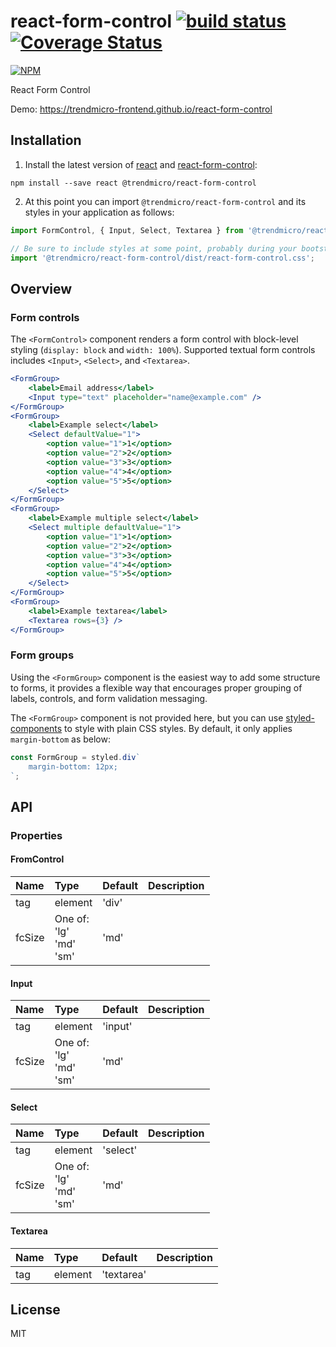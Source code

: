 # react-form-control [![build status](https://travis-ci.org/trendmicro-frontend/react-form-control.svg?branch=master)](https://travis-ci.org/trendmicro-frontend/react-form-control) [![Coverage Status](https://coveralls.io/repos/github/trendmicro-frontend/react-form-control/badge.svg?branch=master)](https://coveralls.io/github/trendmicro-frontend/react-form-control?branch=master)

[![NPM](https://nodei.co/npm/@trendmicro/react-form-control.png?downloads=true&stars=true)](https://nodei.co/npm/@trendmicro/react-form-control/)

React Form Control

Demo: https://trendmicro-frontend.github.io/react-form-control

## Installation

1. Install the latest version of [react](https://github.com/facebook/react) and [react-form-control](https://github.com/trendmicro-frontend/react-form-control):

  ```
  npm install --save react @trendmicro/react-form-control
  ```

2. At this point you can import `@trendmicro/react-form-control` and its styles in your application as follows:

  ```js
  import FormControl, { Input, Select, Textarea } from '@trendmicro/react-form-control';

  // Be sure to include styles at some point, probably during your bootstraping
  import '@trendmicro/react-form-control/dist/react-form-control.css';
  ```

## Overview

### Form controls

The `<FormControl>` component renders a form control with block-level styling (`display: block` and `width: 100%`). Supported textual form controls includes `<Input>`, `<Select>`, and `<Textarea>`.

```jsx
<FormGroup>
    <label>Email address</label>
    <Input type="text" placeholder="name@example.com" />
</FormGroup>
<FormGroup>
    <label>Example select</label>
    <Select defaultValue="1">
        <option value="1">1</option>
        <option value="2">2</option>
        <option value="3">3</option>
        <option value="4">4</option>
        <option value="5">5</option>
    </Select>
</FormGroup>
<FormGroup>
    <label>Example multiple select</label>
    <Select multiple defaultValue="1">
        <option value="1">1</option>
        <option value="2">2</option>
        <option value="3">3</option>
        <option value="4">4</option>
        <option value="5">5</option>
    </Select>
</FormGroup>
<FormGroup>
    <label>Example textarea</label>
    <Textarea rows={3} />
</FormGroup>
```

### Form groups

Using the `<FormGroup>` component is the easiest way to add some structure to forms, it provides a flexible way that encourages proper grouping of labels, controls, and form validation messaging.

The `<FormGroup>` component is not provided here, but you can use [styled-components](https://github.com/styled-components/styled-components) to style with plain CSS styles. By default, it only applies `margin-bottom` as below:

```jsx
const FormGroup = styled.div`
    margin-bottom: 12px;
`;
```

## API

### Properties

#### FromControl

Name | Type | Default | Description
:--- | :--- | :------ | :----------
tag | element | 'div' |
fcSize | One of:<br/>'lg'<br/>'md'<br/>'sm' | 'md' |

#### Input

Name | Type | Default | Description
:--- | :--- | :------ | :----------
tag | element | 'input' |
fcSize | One of:<br/>'lg'<br/>'md'<br/>'sm' | 'md' |

#### Select

Name | Type | Default | Description
:--- | :--- | :------ | :----------
tag | element | 'select' |
fcSize | One of:<br/>'lg'<br/>'md'<br/>'sm' | 'md' |

#### Textarea

Name | Type | Default | Description
:--- | :--- | :------ | :----------
tag | element | 'textarea' |

## License

MIT
